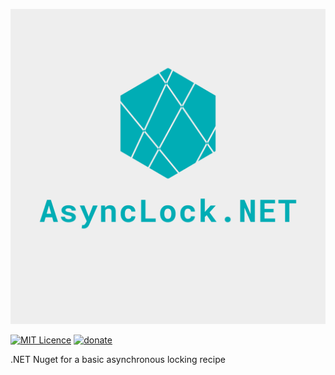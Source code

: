![logo](https://raw.githubusercontent.com/Jac21/AsyncLock.NET/master/media/logo.png?token=AALB33ZYWW6VHBOH2VVGMYDBW24UY)

[![MIT Licence](https://badges.frapsoft.com/os/mit/mit.svg?v=103)](https://opensource.org/licenses/mit-license.php)
[![donate](https://img.shields.io/badge/%24-Buy%20me%20a%20coffee-ff69b4.svg?style=flat)](https://www.buymeacoffee.com/jac21) 

.NET Nuget for a basic asynchronous locking recipe
